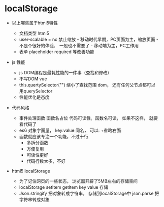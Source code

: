 # localStorage

- 以上哪些属于html5特性
  - <!DOCTYPE html> 文档类型 html5
  - <meta name="viewport" content="width=device-width, initial-scale=1.0">
    user-scalable = no 禁止缩放
    - 移动时代早期，PC页面为主，缩放页面
    - 不是个很好的体验， 一般也不需要了
    - 移动端为主，PC工作用
  - 表单 placeholder required 等改善功能

- js 性能
  - js DOM编程是最耗性能的一件事（查找和修改）
  - 不写DOM vue
  - this.quertySelector("") 缩小了查找范围
    dom， 还有任何父节点都可以 用querySelector
  - 性能优化是态度

- 代码风格
  - 事件处理函数 函数名占位
    代码可读性，函数名可读， 如果不这样， 就要看代码了 
  - es6 对象字面量， key:value 同名， 可以: +省略右面
  - 函数就应该专注一个功能，不过十行
    - 多拆分函数
    - 方便复用
    - 可读性更好 
    - 代码行数太多，不好

- html5 localStorage 
  - 为了记住网页的一些状态， 浏览器开辟了5MB左右的存储空间
  - localStorage  setItem getItem key value 存储
  - Json.stringify 把对象转成字符串， 存储到localStorage中 json.parse 把字符串转成对象 